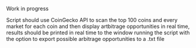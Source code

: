 Work in progress

Script should use CoinGecko API to scan the top 100 coins and every market for each coin and then display artbitrage opportunities in real time,
results should be printed in real time to the window running the script with the option to export possible arbitrage opportunities to a .txt file
